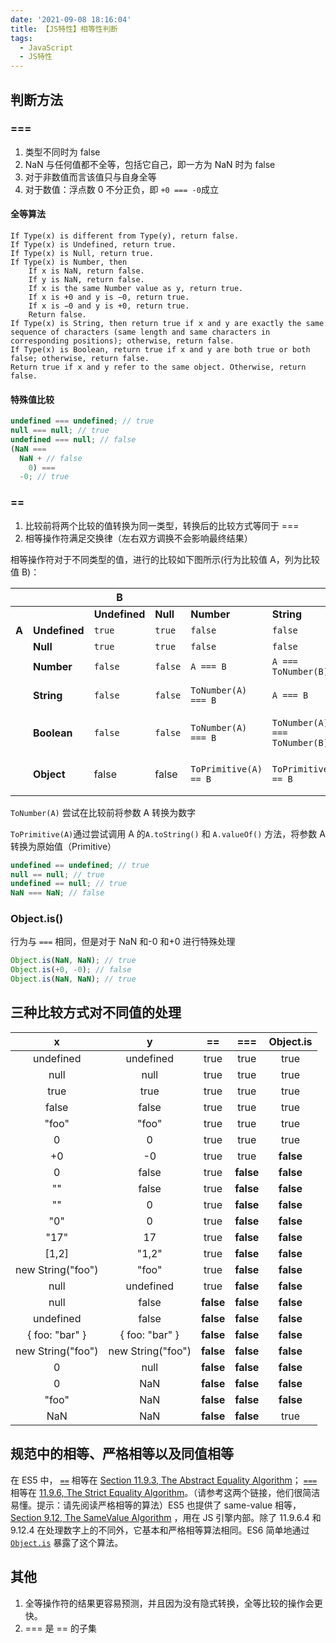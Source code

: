 ```yaml
---
date: '2021-09-08 18:16:04'
title: 【JS特性】相等性判断
tags:
  - JavaScript
  - JS特性
---
```


## 判断方法

### ===

1. 类型不同时为 false
2. NaN 与任何值都不全等，包括它自己，即一方为 NaN 时为 false
3. 对于非数值而言该值只与自身全等
4. 对于数值：浮点数 0 不分正负，即 `+0 === -0`成立

#### 全等算法

    If Type(x) is different from Type(y), return false.
    If Type(x) is Undefined, return true.
    If Type(x) is Null, return true.
    If Type(x) is Number, then
        If x is NaN, return false.
        If y is NaN, return false.
        If x is the same Number value as y, return true.
        If x is +0 and y is −0, return true.
        If x is −0 and y is +0, return true.
        Return false.
    If Type(x) is String, then return true if x and y are exactly the same sequence of characters (same length and same characters in corresponding positions); otherwise, return false.
    If Type(x) is Boolean, return true if x and y are both true or both false; otherwise, return false.
    Return true if x and y refer to the same object. Otherwise, return false.

#### 特殊值比较

```js
undefined === undefined; // true
null === null; // true
undefined === null; // false
(NaN ===
  NaN + // false
    0) ===
  -0; // true
```

### ==

1. 比较前将两个比较的值转换为同一类型，转换后的比较方式等同于 ===
2. 相等操作符满足交换律（左右双方调换不会影响最终结果）

相等操作符对于不同类型的值，进行的比较如下图所示(行为比较值 A，列为比较值 B)：

|       |               | B             |          |                       |                               |                               |                               |
| ----- | ------------- | ------------- | -------- | --------------------- | ----------------------------- | ----------------------------- | ----------------------------- |
|       |               | **Undefined** | **Null** | **Number**            | **String**                    | **Boolean**                   | **Object**                    |
| **A** | **Undefined** | `true`        | `true`   | `false`               | `false`                       | `false`                       | `IsFalsy(B)`                  |
|       | **Null**      | `true`        | `true`   | `false`               | `false`                       | `false`                       | `IsFalsy(B)`                  |
|       | **Number**    | `false`       | `false`  | `A === B`             | `A === ToNumber(B)`           | `A=== ToNumber(B)`            | `A== ToPrimitive(B)`          |
|       | **String**    | `false`       | `false`  | `ToNumber(A) === B`   | `A === B`                     | `ToNumber(A) === ToNumber(B)` | `ToPrimitive(B) == A`         |
|       | **Boolean**   | `false`       | `false`  | `ToNumber(A) === B`   | `ToNumber(A) === ToNumber(B)` | `A === B`                     | ToNumber(A) == ToPrimitive(B) |
|       | **Object**    | false         | false    | `ToPrimitive(A) == B` | `ToPrimitive(A) == B`         | ToPrimitive(A) == ToNumber(B) | `A === B`                     |

`ToNumber(A)` 尝试在比较前将参数 A 转换为数字

`ToPrimitive(A)`通过尝试调用 A 的`A.toString()` 和 `A.valueOf()` 方法，将参数 A 转换为原始值（Primitive）

```js
undefined == undefined; // true
null == null; // true
undefined == null; // true
NaN === NaN; // false
```

### Object.is()

行为与 `===` 相同，但是对于 NaN 和-0 和+0 进行特殊处理

```js
Object.is(NaN, NaN); // true
Object.is(+0, -0); // false
Object.is(NaN, NaN); // true
```

## 三种比较方式对不同值的处理

|         x         |         y         |    ==     |    ===    | Object.is |
| :---------------: | :---------------: | :-------: | :-------: | :-------: |
|     undefined     |     undefined     |   true    |   true    |   true    |
|       null        |       null        |   true    |   true    |   true    |
|       true        |       true        |   true    |   true    |   true    |
|       false       |       false       |   true    |   true    |   true    |
|       "foo"       |       "foo"       |   true    |   true    |   true    |
|         0         |         0         |   true    |   true    |   true    |
|        +0         |        -0         |   true    |   true    | **false** |
|         0         |       false       |   true    | **false** | **false** |
|        ""         |       false       |   true    | **false** | **false** |
|        ""         |         0         |   true    | **false** | **false** |
|        "0"        |         0         |   true    | **false** | **false** |
|       "17"        |        17         |   true    | **false** | **false** |
|       [1,2]       |       "1,2"       |   true    | **false** | **false** |
| new String("foo") |       "foo"       |   true    | **false** | **false** |
|       null        |     undefined     |   true    | **false** | **false** |
|       null        |       false       | **false** | **false** | **false** |
|     undefined     |       false       | **false** | **false** | **false** |
|  { foo: "bar" }   |  { foo: "bar" }   | **false** | **false** | **false** |
| new String("foo") | new String("foo") | **false** | **false** | **false** |
|         0         |       null        | **false** | **false** | **false** |
|         0         |        NaN        | **false** | **false** | **false** |
|       "foo"       |        NaN        | **false** | **false** | **false** |
|        NaN        |        NaN        | **false** | **false** |   true    |

## 规范中的相等、严格相等以及同值相等

在 ES5 中， [`==`](https://developer.mozilla.org/en-US/docs/Web/JavaScript/Reference/Operators/Comparison_Operators) 相等在 [Section 11.9.3, The Abstract Equality Algorithm](https://ecma-international.org/ecma-262/5.1/#sec-11.9.3)； [`===`](https://developer.mozilla.org/en-US/docs/Web/JavaScript/Reference/Operators/Comparison_Operators) 相等在 [11.9.6, The Strict Equality Algorithm](https://ecma-international.org/ecma-262/5.1/#sec-11.9.6)。（请参考这两个链接，他们很简洁易懂。提示：请先阅读严格相等的算法）ES5 也提供了 same-value 相等， [Section 9.12, The SameValue Algorithm](https://ecma-international.org/ecma-262/5.1/#sec-9.12) ，用在 JS 引擎内部。除了 11.9.6.4 和 9.12.4 在处理数字上的不同外，它基本和严格相等算法相同。ES6 简单地通过 [`Object.is`](https://developer.mozilla.org/en-US/docs/Web/JavaScript/Reference/Global_Objects/Object/is) 暴露了这个算法。

## 其他

1. 全等操作符的结果更容易预测，并且因为没有隐式转换，全等比较的操作会更快。
2. === 是 == 的子集
